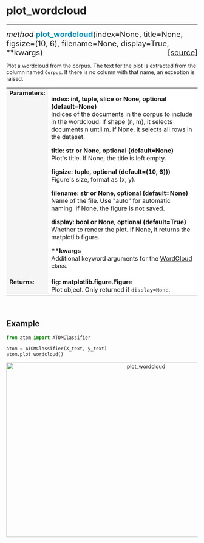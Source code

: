 # plot_wordcloud
----------------

<div style="font-size:20px">
<em>method</em> <strong style="color:#008AB8">plot_wordcloud</strong>(index=None,
title=None, figsize=(10, 6), filename=None, display=True, **kwargs)
<span style="float:right">
<a href="https://github.com/tvdboom/ATOM/blob/master/atom/plots.py#L3772">[source]</a>
</span>
</div>

Plot a wordcloud from the corpus. The text for the plot is extracted
from the column named `Corpus`. If there is no column with that name,
an exception is raised.

<table style="font-size:16px">
<tr>
<td width="20%" style="vertical-align:top; background:#F5F5F5;"><strong>Parameters:</strong></td>
<td width="80%" style="background:white;">
<p>
<strong>index: int, tuple, slice or None, optional (default=None)</strong><br>
Indices of the documents in the corpus to include in the
wordcloud. If shape (n, m), it selects documents n until m.
If None, it selects all rows in the dataset.
</p>
<p>
<strong>title: str or None, optional (default=None)</strong><br>
Plot's title. If None, the title is left empty.
</p>
<p>
<strong>figsize: tuple, optional (default=(10, 6)))</strong><br>
Figure's size, format as (x, y).
</p>
<p>
<strong>filename: str or None, optional (default=None)</strong><br>
Name of the file. Use "auto" for automatic naming.
If None, the figure is not saved.
</p>
<p>
<strong>display: bool or None, optional (default=True)</strong><br>
Whether to render the plot. If None, it returns the matplotlib figure.
</p>
<p>
<strong>**kwargs</strong><br>
Additional keyword arguments for the <a href="https://amueller.github.io/word_cloud/generated/wordcloud.WordCloud.html">WordCloud</a> class.
</p>
</td>
</tr>
<tr>
<td width="20%" style="vertical-align:top; background:#F5F5F5;"><strong>Returns:</strong></td>
<td width="80%" style="background:white;">
<strong>fig: matplotlib.figure.Figure</strong><br>
Plot object. Only returned if <code>display=None</code>.
</td>
</tr>
</table>
<br />



## Example

```python
from atom import ATOMClassifier

atom = ATOMClassifier(X_text, y_text)
atom.plot_wordcloud()
```
<div align="center">
    <img src="../../../img/plots/plot_wordcloud.png" alt="plot_wordcloud" width="720" height="460"/>
</div>
